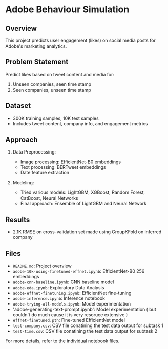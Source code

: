 # Adobe Behaviour Simulation

## Overview
This project predicts user engagement (likes) on social media posts for Adobe's marketing analytics.

## Problem Statement
Predict likes based on tweet content and media for:
1. Unseen companies, seen time stamp
2. Seen companies, unseen time stamp

## Dataset
- 300K training samples, 10K test samples
- Includes tweet content, company info, and engagement metrics

## Approach
1. Data Preprocessing:
   - Image processing: EfficientNet-B0 embeddings
   - Text processing: BERTweet embeddings
   - Date feature extraction

2. Modeling:
   - Tried various models: LightGBM, XGBoost, Random Forest, CatBoost, Neural Networks
   - Final approach: Ensemble of LightGBM and Neural Network

## Results
- 2.1K RMSE on cross-validation set made using GroupKFold on inferred company

## Files
- `README.md`: Project overview
- `adobe-10k-using-finetuned-effnet.ipynb`: EfficientNet-B0 256 embeddings
- `adobe-cnn-baseline.ipynb`: CNN baseline model
- `adobe-eda.ipynb`: Exploratory Data Analysis
- `adobe-effnet-finetuning.ipynb`: EfficientNet fine-tuning
- `adobe-inference.ipynb`: Inference notebook
- `adobe-trying-all-models.ipynb`: Model experimentation
- 'adobe-generating-text-prompt.ipynb': Model experimentation ( but couldn't do much cause it is very resoruce extensive }
- `effnet-finetuned.pth`: Fine-tuned EfficientNet model
- `test-company.csv`: CSV file conatining the test data output for subtask 1
- `test-time.csv`: CSV file conatining the test data output for subtask 2

For more details, refer to the individual notebook files.
